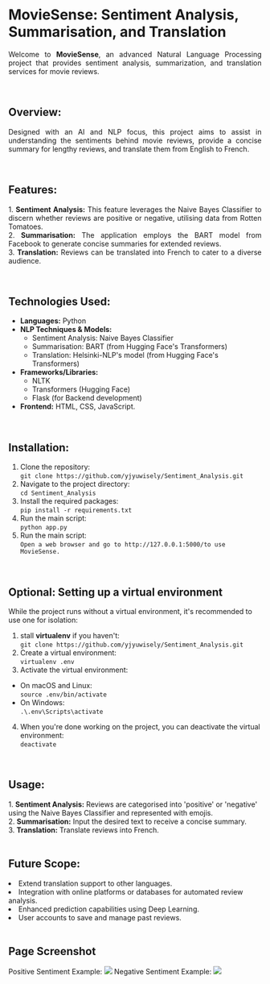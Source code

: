<h1>MovieSense: Sentiment Analysis, Summarisation, and Translation</h1>
<p align="justify">Welcome to <b>MovieSense</b>, an advanced Natural Language Processing project that provides sentiment analysis, summarization, and translation services for movie reviews.<p align="justify">
<br>
  
<h2>Overview:</h2>
<p align="justify">
Designed with an AI and NLP focus, this project aims to assist in understanding the sentiments behind movie reviews, provide a concise summary for lengthy reviews, and translate them from English to French.</p>
<br>

<h2>Features:</h2>
<p align="justify">
1. <b>Sentiment Analysis:</b> This feature leverages the Naive Bayes Classifier to discern whether reviews are positive or negative, utilising data from Rotten Tomatoes.<br>
2. <b>Summarisation:</b> The application employs the BART model from Facebook to generate concise summaries for extended reviews.<br>
3. <b>Translation:</b> Reviews can be translated into French to cater to a diverse audience.<br></p>
<br>
  
## Technologies Used:

- **Languages:** Python
- **NLP Techniques & Models:**
  - Sentiment Analysis: Naive Bayes Classifier
  - Summarisation: BART (from Hugging Face's Transformers)
  - Translation: Helsinki-NLP's model (from Hugging Face's Transformers)
- **Frameworks/Libraries:**
  - NLTK
  - Transformers (Hugging Face)
  - Flask (for Backend development)
- **Frontend:** HTML, CSS, JavaScript.
<br>

<h2>Installation:</h2>
<p align="justify" style="display:none">
  
1. Clone the repository: <br>
  `git clone https://github.com/yjyuwisely/Sentiment_Analysis.git`<br>
2. Navigate to the project directory: <br>
  `cd Sentiment_Analysis`<br>
3. Install the required packages: <br>
  `pip install -r requirements.txt`<br>
4. Run the main script: <br>
  `python app.py`<br>
5. Run the main script: <br>
  `Open a web browser and go to http://127.0.0.1:5000/to use MovieSense.`<br>
</p>
<br>

<h2>Optional: Setting up a virtual environment</h2>

While the project runs without a virtual environment, it's recommended to use one for isolation:
1. stall <b>virtualenv</b> if you haven't: <br>
  `git clone https://github.com/yjyuwisely/Sentiment_Analysis.git`<br>
2. Create a virtual environment: <br>
  `virtualenv .env`<br>
3. Activate the virtual environment: <br>
  - On macOS and Linux:<br>
  `source .env/bin/activate`<br>
  - On Windows:<br>
  `.\.env\Scripts\activate`<br>
4. When you're done working on the project, you can deactivate the virtual environment: <br>
  `deactivate`<br>
<br>

<h2>Usage:</h2>
1. <b>Sentiment Analysis:</b> Reviews are categorised into 'positive' or 'negative' using the Naive Bayes Classifier and represented with emojis.<br>
2. <b>Summarisation:</b> Input the desired text to receive a concise summary.<br>
3. <b>Translation:</b> Translate reviews into French.<br>
<br>

<h2>Future Scope:</h2>
<li>Extend translation support to other languages.</li>
<li>Integration with online platforms or databases for automated review analysis.</li>
<li>Enhanced prediction capabilities using Deep Learning.</li>
<li>User accounts to save and manage past reviews.</li>
<br>

<h2>Page Screenshot</h2>
Positive Sentiment Example:
<img src="https://img1.daumcdn.net/thumb/R1280x0/?scode=mtistory2&fname=https%3A%2F%2Fblog.kakaocdn.net%2Fdn%2Fb5udNA%2Fbtsxp3doUAk%2FU38yky0rcDo3KPc6yCGtLk%2Fimg.png">
Negative Sentiment Example:
<img src="https://img1.daumcdn.net/thumb/R1280x0/?scode=mtistory2&fname=https%3A%2F%2Fblog.kakaocdn.net%2Fdn%2FCpxxG%2FbtsxvIFFLyI%2FRthmnpzRTiaanXaDxgCEjK%2Fimg.png">
